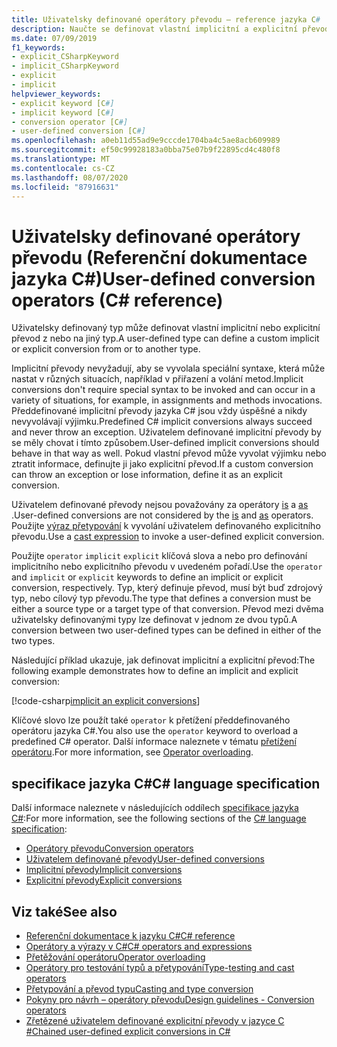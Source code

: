 ```yaml
---
title: Uživatelsky definované operátory převodu – reference jazyka C#
description: Naučte se definovat vlastní implicitní a explicitní převody typů v jazyce C#.
ms.date: 07/09/2019
f1_keywords:
- explicit_CSharpKeyword
- implicit_CSharpKeyword
- explicit
- implicit
helpviewer_keywords:
- explicit keyword [C#]
- implicit keyword [C#]
- conversion operator [C#]
- user-defined conversion [C#]
ms.openlocfilehash: a0eb11d55ad9e9cccde1704ba4c5ae8acb609989
ms.sourcegitcommit: ef50c99928183a0bba75e07b9f22895cd4c480f8
ms.translationtype: MT
ms.contentlocale: cs-CZ
ms.lasthandoff: 08/07/2020
ms.locfileid: "87916631"
---
```

# <a name="user-defined-conversion-operators-c-reference"></a><span data-ttu-id="e8e60-103">Uživatelsky definované operátory převodu (Referenční dokumentace jazyka C#)</span><span class="sxs-lookup"><span data-stu-id="e8e60-103">User-defined conversion operators (C# reference)</span></span>

<span data-ttu-id="e8e60-104">Uživatelsky definovaný typ může definovat vlastní implicitní nebo explicitní převod z nebo na jiný typ.</span><span class="sxs-lookup"><span data-stu-id="e8e60-104">A user-defined type can define a custom implicit or explicit conversion from or to another type.</span></span>

<span data-ttu-id="e8e60-105">Implicitní převody nevyžadují, aby se vyvolala speciální syntaxe, která může nastat v různých situacích, například v přiřazení a volání metod.</span><span class="sxs-lookup"><span data-stu-id="e8e60-105">Implicit conversions don't require special syntax to be invoked and can occur in a variety of situations, for example, in assignments and methods invocations.</span></span> <span data-ttu-id="e8e60-106">Předdefinované implicitní převody jazyka C# jsou vždy úspěšné a nikdy nevyvolávají výjimku.</span><span class="sxs-lookup"><span data-stu-id="e8e60-106">Predefined C# implicit conversions always succeed and never throw an exception.</span></span> <span data-ttu-id="e8e60-107">Uživatelem definované implicitní převody by se měly chovat i tímto způsobem.</span><span class="sxs-lookup"><span data-stu-id="e8e60-107">User-defined implicit conversions should behave in that way as well.</span></span> <span data-ttu-id="e8e60-108">Pokud vlastní převod může vyvolat výjimku nebo ztratit informace, definujte ji jako explicitní převod.</span><span class="sxs-lookup"><span data-stu-id="e8e60-108">If a custom conversion can throw an exception or lose information, define it as an explicit conversion.</span></span>

<span data-ttu-id="e8e60-109">Uživatelem definované převody nejsou považovány za operátory [is](type-testing-and-cast.md#is-operator) a [as](type-testing-and-cast.md#as-operator) .</span><span class="sxs-lookup"><span data-stu-id="e8e60-109">User-defined conversions are not considered by the [is](type-testing-and-cast.md#is-operator) and [as](type-testing-and-cast.md#as-operator) operators.</span></span> <span data-ttu-id="e8e60-110">Použijte [výraz přetypování](type-testing-and-cast.md#cast-expression) k vyvolání uživatelem definovaného explicitního převodu.</span><span class="sxs-lookup"><span data-stu-id="e8e60-110">Use a [cast expression](type-testing-and-cast.md#cast-expression) to invoke a user-defined explicit conversion.</span></span>

<span data-ttu-id="e8e60-111">Použijte `operator` `implicit` `explicit` klíčová slova a nebo pro definování implicitního nebo explicitního převodu v uvedeném pořadí.</span><span class="sxs-lookup"><span data-stu-id="e8e60-111">Use the `operator` and `implicit` or `explicit` keywords to define an implicit or explicit conversion, respectively.</span></span> <span data-ttu-id="e8e60-112">Typ, který definuje převod, musí být buď zdrojový typ, nebo cílový typ převodu.</span><span class="sxs-lookup"><span data-stu-id="e8e60-112">The type that defines a conversion must be either a source type or a target type of that conversion.</span></span> <span data-ttu-id="e8e60-113">Převod mezi dvěma uživatelsky definovanými typy lze definovat v jednom ze dvou typů.</span><span class="sxs-lookup"><span data-stu-id="e8e60-113">A conversion between two user-defined types can be defined in either of the two types.</span></span>

<span data-ttu-id="e8e60-114">Následující příklad ukazuje, jak definovat implicitní a explicitní převod:</span><span class="sxs-lookup"><span data-stu-id="e8e60-114">The following example demonstrates how to define an implicit and explicit conversion:</span></span>

[!code-csharp[implicit an explicit conversions](snippets/shared/UserDefinedConversions.cs)]

<span data-ttu-id="e8e60-115">Klíčové slovo lze použít také `operator` k přetížení předdefinovaného operátoru jazyka C#.</span><span class="sxs-lookup"><span data-stu-id="e8e60-115">You also use the `operator` keyword to overload a predefined C# operator.</span></span> <span data-ttu-id="e8e60-116">Další informace naleznete v tématu [přetížení operátoru](operator-overloading.md).</span><span class="sxs-lookup"><span data-stu-id="e8e60-116">For more information, see [Operator overloading](operator-overloading.md).</span></span>

## <a name="c-language-specification"></a><span data-ttu-id="e8e60-117">specifikace jazyka C#</span><span class="sxs-lookup"><span data-stu-id="e8e60-117">C# language specification</span></span>

<span data-ttu-id="e8e60-118">Další informace naleznete v následujících oddílech [specifikace jazyka C#](~/_csharplang/spec/introduction.md):</span><span class="sxs-lookup"><span data-stu-id="e8e60-118">For more information, see the following sections of the [C# language specification](~/_csharplang/spec/introduction.md):</span></span>

- [<span data-ttu-id="e8e60-119">Operátory převodu</span><span class="sxs-lookup"><span data-stu-id="e8e60-119">Conversion operators</span></span>](~/_csharplang/spec/classes.md#conversion-operators)
- [<span data-ttu-id="e8e60-120">Uživatelem definované převody</span><span class="sxs-lookup"><span data-stu-id="e8e60-120">User-defined conversions</span></span>](~/_csharplang/spec/conversions.md#user-defined-conversions)
- [<span data-ttu-id="e8e60-121">Implicitní převody</span><span class="sxs-lookup"><span data-stu-id="e8e60-121">Implicit conversions</span></span>](~/_csharplang/spec/conversions.md#implicit-conversions)
- [<span data-ttu-id="e8e60-122">Explicitní převody</span><span class="sxs-lookup"><span data-stu-id="e8e60-122">Explicit conversions</span></span>](~/_csharplang/spec/conversions.md#explicit-conversions)

## <a name="see-also"></a><span data-ttu-id="e8e60-123">Viz také</span><span class="sxs-lookup"><span data-stu-id="e8e60-123">See also</span></span>

- [<span data-ttu-id="e8e60-124">Referenční dokumentace k jazyku C#</span><span class="sxs-lookup"><span data-stu-id="e8e60-124">C# reference</span></span>](../index.md)
- [<span data-ttu-id="e8e60-125">Operátory a výrazy v C#</span><span class="sxs-lookup"><span data-stu-id="e8e60-125">C# operators and expressions</span></span>](index.md)
- [<span data-ttu-id="e8e60-126">Přetěžování operátoru</span><span class="sxs-lookup"><span data-stu-id="e8e60-126">Operator overloading</span></span>](operator-overloading.md)
- [<span data-ttu-id="e8e60-127">Operátory pro testování typů a přetypování</span><span class="sxs-lookup"><span data-stu-id="e8e60-127">Type-testing and cast operators</span></span>](type-testing-and-cast.md)
- [<span data-ttu-id="e8e60-128">Přetypování a převod typu</span><span class="sxs-lookup"><span data-stu-id="e8e60-128">Casting and type conversion</span></span>](../../programming-guide/types/casting-and-type-conversions.md)
- [<span data-ttu-id="e8e60-129">Pokyny pro návrh – operátory převodu</span><span class="sxs-lookup"><span data-stu-id="e8e60-129">Design guidelines - Conversion operators</span></span>](../../../standard/design-guidelines/operator-overloads.md#conversion-operators)
- [<span data-ttu-id="e8e60-130">Zřetězené uživatelem definované explicitní převody v jazyce C #</span><span class="sxs-lookup"><span data-stu-id="e8e60-130">Chained user-defined explicit conversions in C#</span></span>](https://docs.microsoft.com/archive/blogs/ericlippert/chained-user-defined-explicit-conversions-in-c)

